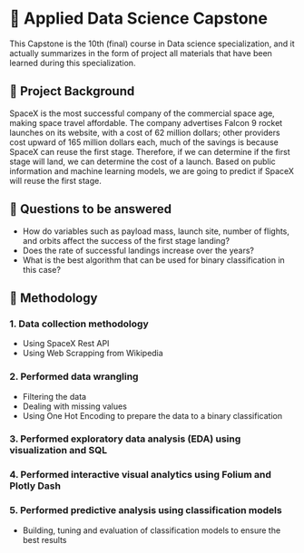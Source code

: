 # :rocket: Applied Data Science Capstone
This Capstone is the 10th (final) course in Data science specialization, and it actually summarizes in the form of project all materials that have been learned during this specialization.
## :page_facing_up: Project Background
SpaceX is the most successful company of the commercial space 
age, making space travel affordable. The company advertises Falcon 
9 rocket launches on its website, with a cost of 62 million dollars; 
other providers cost upward of 165 million dollars each, much of the 
savings is because SpaceX can reuse the first stage. Therefore, if we 
can determine if the first stage will land, we can determine the cost 
of a launch. Based on public information and machine learning 
models, we are going to predict if SpaceX will reuse the first stage.
## :page_facing_up: Questions to be answered 
- How do variables such as payload mass, launch site, number of 
flights, and orbits affect the success of the first stage landing? 
- Does the rate of successful landings increase over the years? 
- What is the best algorithm that can be used for binary classification 
in this case?
## :page_facing_up: Methodology
  ### 1. Data collection methodology
  - Using SpaceX Rest API
  - Using Web Scrapping from Wikipedia
  ### 2. Performed data wrangling
  - Filtering the data
  - Dealing with missing values
  - Using One Hot Encoding to prepare the data to a binary classification
  ### 3. Performed exploratory data analysis (EDA) using visualization and SQL
  ### 4. Performed interactive visual analytics using Folium and Plotly Dash
  ### 5. Performed predictive analysis using classification models
  - Building, tuning and evaluation of classification models to ensure the best
  results
